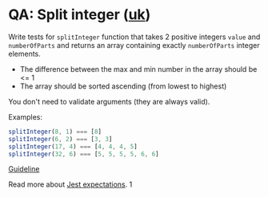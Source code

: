 # QA: Split integer ([uk](readme.uk.md))

Write tests for `splitInteger` function that takes 2 positive integers `value`
and `numberOfParts` and returns an array containing exactly `numberOfParts`
integer elements.

- The difference between the max and min number in the array should be <= 1
- The array should be sorted ascending (from lowest to highest)

You don't need to validate arguments (they are always valid).

Examples:

```js
splitInteger(8, 1) === [8]
splitInteger(6, 2) === [3, 3]
splitInteger(17, 4) === [4, 4, 4, 5]
splitInteger(32, 6) === [5, 5, 5, 5, 6, 6]
```

[Guideline](https://github.com/mate-academy/js_task-guideline/blob/master/README.md)

Read more about [Jest expectations](https://jestjs.io/docs/expect).
1
